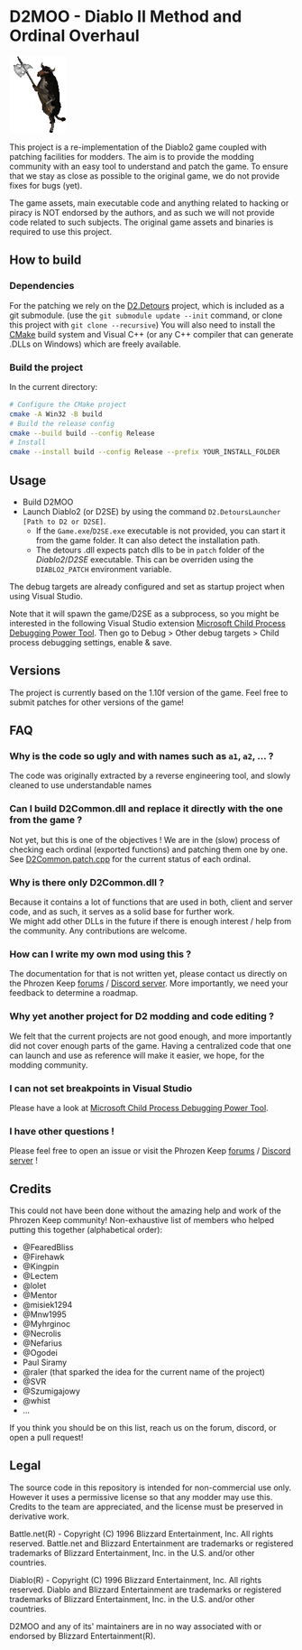 # D2MOO - Diablo II Method and Ordinal Overhaul

![Cow](ECWLHTH.gif)

This project is a re-implementation of the Diablo2 game coupled with patching facilities for modders.
The aim is to provide the modding community with an easy tool to understand and patch the game.
To ensure that we stay as close as possible to the original game, we do not provide fixes for bugs (yet).

The game assets, main executable code and anything related to hacking or piracy is NOT endorsed by the authors, and as such we will not provide code related to such subjects.
The original game assets and binaries is required to use this project.

## How to build

### Dependencies

For the patching we rely on the [D2.Detours](https://github.com/Lectem/D2.Detours.git) project, which is included as a git submodule. (use the `git submodule update --init` command, or clone this project with `git clone --recursive`)
You will also need to install the [CMake](https://cmake.org) build system and Visual C++ (or any C++ compiler that can generate .DLLs on Windows) which are freely available.

### Build the project

In the current directory:

```sh
# Configure the CMake project
cmake -A Win32 -B build
# Build the release config
cmake --build build --config Release
# Install
cmake --install build --config Release --prefix YOUR_INSTALL_FOLDER
```

## Usage

- Build D2MOO
- Launch Diablo2 (or D2SE) by using the command `D2.DetoursLauncher [Path to D2 or D2SE]`.
  - If the `Game.exe`/`D2SE.exe` executable is not provided, you can start it from the game folder. It can also detect the installation path.
  - The detours .dll expects patch dlls to be in `patch` folder of the *Diablo2*/*D2SE* executable. This can be overriden using the `DIABLO2_PATCH` environment variable.

The debug targets are already configured and set as startup project when using Visual Studio.

Note that it will spawn the game/D2SE as a subprocess, so you might be interested in the following Visual Studio extension [Microsoft Child Process Debugging Power Tool](https://marketplace.visualstudio.com/items?itemName=vsdbgplat.MicrosoftChildProcessDebuggingPowerTool). Then go to Debug > Other debug targets > Child process debugging settings, enable & save.

## Versions

The project is currently based on the 1.10f version of the game.
Feel free to submit patches for other versions of the game!

## FAQ

### Why is the code so ugly and with names such as `a1`, `a2`, ... ?

The code was originally extracted by a reverse engineering tool, and slowly cleaned to use understandable names

### Can I build D2Common.dll and replace it directly with the one from the game ?

Not yet, but this is one of the objectives !
We are in the (slow) process of checking each ordinal (exported functions) and patching them one by one. See [D2Common.patch.cpp](D2.Detours.patches/1.10f/D2Common.patch.cpp) for the current status of each ordinal.

### Why is there only D2Common.dll ?

Because it contains a lot of functions that are used in both, client and server code, and as such, it serves as a solid base for further work.  
We might add other DLLs in the future if there is enough interest / help from the community. Any contributions are welcome.

### How can I write my own mod using this ?

The documentation for that is not written yet, please contact us directly on the Phrozen Keep [forums](https://www.d2mods.info) / [Discord server](https://discord.gg/NvfftHY).
More importantly, we need your feedback to determine a roadmap.

### Why yet another project for D2 modding and code editing ?

We felt that the current projects are not good enough, and more importantly did not cover enough parts of the game.
Having a centralized code that one can launch and use as reference will make it easier, we hope, for the modding community.

### I can not set breakpoints in Visual Studio

Please have a look at [Microsoft Child Process Debugging Power Tool](https://marketplace.visualstudio.com/items?itemName=vsdbgplat.MicrosoftChildProcessDebuggingPowerTool).

### I have other questions !

Please feel free to open an issue or visit the Phrozen Keep [forums](https://www.d2mods.info) / [Discord server](https://discord.gg/NvfftHY) !


## Credits

This could not have been done without the amazing help and work of the Phrozen Keep community!
Non-exhaustive list of members who helped putting this together (alphabetical order):

 * @FearedBliss
 * @Firehawk
 * @Kingpin
 * @Lectem
 * @lolet
 * @Mentor
 * @misiek1294
 * @Mnw1995
 * @Myhrginoc
 * @Necrolis
 * @Nefarius
 * @Ogodei
 * Paul Siramy
 * @raler (that sparked the idea for the current name of the project)
 * @SVR
 * @Szumigajowy
 * @whist
 * ...

If you think you should be on this list, reach us on the forum, discord, or open a pull request!

## Legal


The source code in this repository is intended for non-commercial use only. However it uses a permissive license so that any modder may use this. Credits to the team are appreciated, and the license must be preserved in derivative work.

Battle.net(R) - Copyright (C) 1996 Blizzard Entertainment, Inc. All rights reserved. Battle.net and Blizzard Entertainment are trademarks or registered trademarks of Blizzard Entertainment, Inc. in the U.S. and/or other countries.

Diablo(R) - Copyright (C) 1996 Blizzard Entertainment, Inc. All rights reserved. Diablo and Blizzard Entertainment are trademarks or registered trademarks of Blizzard Entertainment, Inc. in the U.S. and/or other countries.

D2MOO and any of its' maintainers are in no way associated with or endorsed by Blizzard Entertainment(R).

